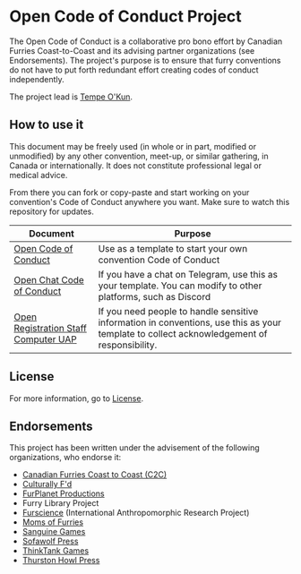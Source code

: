 # Open Code of Conduct Project
The Open Code of Conduct is a collaborative pro bono effort by Canadian Furries Coast-to-Coast and its advising partner organizations (see Endorsements). The project's purpose is to ensure that furry conventions do not have to put forth redundant effort creating codes of conduct independently.

The project lead is [Tempe O'Kun](https://bsky.app/profile/tempowrites.bsky.social).

## How to use it

This document may be freely used (in whole or in part, modified or unmodified) by any other convention, meet-up, or similar gathering, in Canada or internationally. It does not constitute professional legal or medical advice.

From there you can fork or copy-paste and start working on your convention's Code of Conduct anywhere you want. Make sure to watch this repository for updates.

|Document|Purpose|
|-|-|
|[Open Code of Conduct](open-code-of-conduct.md)|Use as a template to start your own convention Code of Conduct|
|[Open Chat Code of Conduct](open-chat-code-of-conduct.md)|If you have a chat on Telegram, use this as your template. You can modify to other platforms, such as Discord|
|[Open Registration Staff Computer UAP](open-registration-staff-computer-aup.md)|If you need people to handle sensitive information in conventions, use this as your template to collect acknowledgement of responsibility.|

## License
For more information, go to [License](LICENSE.md).

## Endorsements
This project has been written under the advisement of the following organizations, who endorse it:
 - [Canadian Furries Coast to Coast (C2C)](https://t.me/joinchat/BBFjFE_DBKzFZxc9TErwaQ)
 - [Culturally F'd](https://www.youtube.com/channel/UCTLM2s914zA_O2S6II_BCWw)
 - [FurPlanet Productions](https://furplanet.com/)
 - Furry Library Project
 - [Furscience](https://furscience.com/) (International Anthropomorphic Research Project)
 - [Moms of Furries](https://mofurries.com/)
 - [Sanguine Games](http://www.sanguinegames.com/)
 - [Sofawolf Press](https://www.sofawolf.com/)
 - [ThinkTank Games](https://www.facebook.com/ThinkTankGames/)
 - [Thurston Howl Press](https://www.thurstonhowlpublications.com/)
 